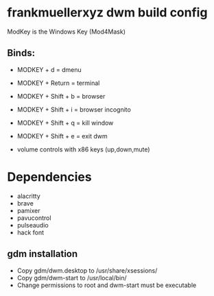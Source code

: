 # frankmuellerxyz dwm build config

ModKey is the Windows Key (Mod4Mask)

## Binds:
+ MODKEY + d 			= dmenu
+ MODKEY + Return 	    = terminal
+ MODKEY + Shift + b 	= browser
+ MODKEY + Shift + i	= browser incognito

+ MODKEY + Shift + q 	= kill window
+ MODKEY + Shift + e 	= exit dwm

+ volume controls with x86 keys (up,down,mute)

# Dependencies
+ alacritty
+ brave
+ pamixer
+ pavucontrol
+ pulseaudio
+ hack font

## gdm installation

+ Copy gdm/dwm.desktop to /usr/share/xsessions/
+ Copy gdm/dwm-start to   /usr/local/bin/
+ Change permissions to root and dwm-start must be executable